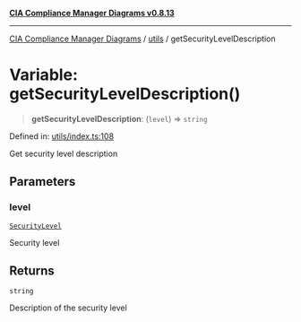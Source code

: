 [**CIA Compliance Manager Diagrams v0.8.13**](../../README.md)

***

[CIA Compliance Manager Diagrams](../../modules.md) / [utils](../README.md) / getSecurityLevelDescription

# Variable: getSecurityLevelDescription()

> **getSecurityLevelDescription**: (`level`) => `string`

Defined in: [utils/index.ts:108](https://github.com/Hack23/cia-compliance-manager/blob/2f6ce8651c6fa9a0d9c8860576f0ee67ef038efd/src/utils/index.ts#L108)

Get security level description

## Parameters

### level

[`SecurityLevel`](../../types/cia/type-aliases/SecurityLevel.md)

Security level

## Returns

`string`

Description of the security level

